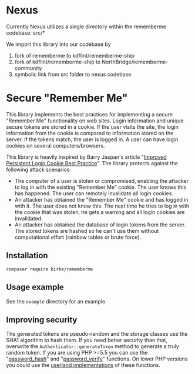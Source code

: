 Nexus
=====
Currently Nexus utilizes a single directory within the rememberme codebase: src/*

We import this library into our codebase by 

1. fork of rememberme to kdflint/rememberme-ship
2. fork of kdflint/rememberme-ship to NorthBridge/rememberme-community
3. symbolic link from src folder to nexus codebase

# Secure "Remember Me"
This library implements the best practices for implementing a secure
"Remember Me" functionality on web sites. Login information and unique secure 
tokens are stored in a cookie. If the user visits the site, the login information 
from the cookie is compared to information stored on the server. If the tokens 
match, the user is logged in. A user can have login cookies on several 
computers/browsers.

This library is heavily inspired by Barry Jaspan's article
"[Improved Persistent Login Cookie Best Practice][1]". The library protects
against the following attack scenarios:

 - The computer of a user is stolen or compromised, enabling the attacker to log
   in with the existing "Remember Me" cookie. The user knows this has happened.
   The user can remotely invalidate all login cookies.
 - An attacker has obtained the "Remember Me" cookie and has logged in with it.
   The user does not know this. The next time he tries to log in with the cookie
   that was stolen, he gets a warning and all login cookies are invalidated.
 - An attacker has obtained the database of login tokens from the server. The 
   stored tokens are hashed so he can't use them without computational effort
   (rainbow tables or brute force).

## Installation

	composer require birke/rememberme

## Usage example
See the `example` directory for an example.

## Improving security
The generated tokens are pseudo-random and the storage classes use the SHA1 algorithm
to hash them. If you need better security than that, overwrite the
`Authenticator::generateToken` method to generate a truly random token. If you are
using PHP >=5.5 you can use the "[password_hash][2]" and "[password_verify][3]" functions.
On lower PHP versions you could use the [userland implementations][4] of these functions.

[1]: http://jaspan.com/improved%5Fpersistent%5Flogin%5Fcookie%5Fbest%5Fpractice
[2]: http://www.php.net/manual/en/function.password-hash.php
[3]: http://www.php.net/manual/en/function.password-verify.php
[4]: https://github.com/ircmaxell/password_compat
